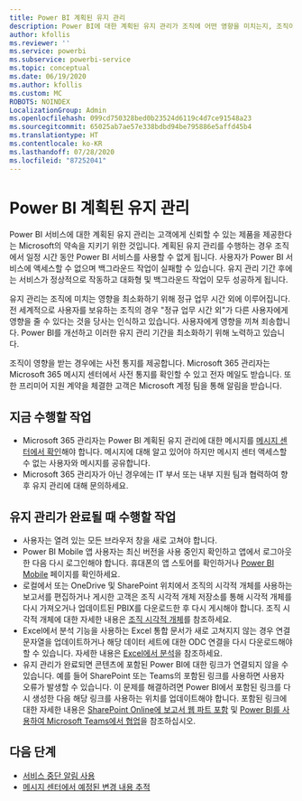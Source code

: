 ```yaml
---
title: Power BI 계획된 유지 관리
description: Power BI에 대한 계획된 유지 관리가 조직에 어떤 영향을 미치는지, 조직이 수행해야 할 수 있는 다음 단계가 무엇인지 관리자에게 보여 주는 정보입니다.
author: kfollis
ms.reviewer: ''
ms.service: powerbi
ms.subservice: powerbi-service
ms.topic: conceptual
ms.date: 06/19/2020
ms.author: kfollis
ms.custom: MC
ROBOTS: NOINDEX
LocalizationGroup: Admin
ms.openlocfilehash: 099cd750328bed0b23524d6119c4d7ce91548a23
ms.sourcegitcommit: 65025ab7ae57e338bdbd94be795886e5affd45b4
ms.translationtype: HT
ms.contentlocale: ko-KR
ms.lasthandoff: 07/28/2020
ms.locfileid: "87252041"
---
```

# <a name="power-bi-planned-maintenance"></a>Power BI 계획된 유지 관리

Power BI 서비스에 대한 계획된 유지 관리는 고객에게 신뢰할 수 있는 제품을 제공한다는 Microsoft의 약속을 지키기 위한 것입니다. 계획된 유지 관리를 수행하는 경우 조직에서 일정 시간 동안 Power BI 서비스를 사용할 수 없게 됩니다. 사용자가 Power BI 서비스에 액세스할 수 없으며 백그라운드 작업이 실패할 수 있습니다. 유지 관리 기간 후에는 서비스가 정상적으로 작동하고 대화형 및 백그라운드 작업이 모두 성공하게 됩니다.  

유지 관리는 조직에 미치는 영향을 최소화하기 위해 정규 업무 시간 외에 이루어집니다. 전 세계적으로 사용자를 보유하는 조직의 경우 "정규 업무 시간 외"가 다른 사용자에게 영향을 줄 수 있다는 것을 당사는 인식하고 있습니다. 사용자에게 영향을 끼쳐 죄송합니다. Power BI를 개선하고 이러한 유지 관리 기간을 최소화하기 위해 노력하고 있습니다.

조직이 영향을 받는 경우에는 사전 통지를 제공합니다. Microsoft 365 관리자는 Microsoft 365 메시지 센터에서 사전 통지를 확인할 수 있고 전자 메일도 받습니다. 또한 프리미어 지원 계약을 체결한 고객은 Microsoft 계정 팀을 통해 알림을 받습니다.

## <a name="actions-to-take-now"></a>지금 수행할 작업

* Microsoft 365 관리자는 Power BI 계획된 유지 관리에 대한 메시지를 [메시지 센터에서 확인](https://admin.microsoft.com/Adminportal/Home#/MessageCenter)해야 합니다. 메시지에 대해 알고 있어야 하지만 메시지 센터 액세스할 수 없는 사용자와 메시지를 공유합니다.
* Microsoft 365 관리자가 아닌 경우에는 IT 부서 또는 내부 지원 팀과 협력하여 향후 유지 관리에 대해 문의하세요.

## <a name="actions-to-take-when-maintenance-is-complete"></a>유지 관리가 완료될 때 수행할 작업

* 사용자는 열려 있는 모든 브라우저 창을 새로 고쳐야 합니다.
* Power BI Mobile 앱 사용자는 최신 버전을 사용 중인지 확인하고 앱에서 로그아웃한 다음 다시 로그인해야 합니다. 휴대폰의 앱 스토어를 확인하거나 [Power BI Mobile](https://powerbi.microsoft.com/mobile/) 페이지를 확인하세요.
* 로컬에서 또는 OneDrive 및 SharePoint 위치에서 조직의 시각적 개체를 사용하는 보고서를 편집하거나 게시한 고객은 조직 시각적 개체 저장소를 통해 시각적 개체를 다시 가져오거나 업데이트된 PBIX를 다운로드한 후 다시 게시해야 합니다. 조직 시각적 개체에 대한 자세한 내용은 [조직 시각적 개체](service-admin-portal.md#organization-visuals)를 참조하세요.
* Excel에서 분석 기능을 사용하는 Excel 통합 문서가 새로 고쳐지지 않는 경우 연결 문자열을 업데이트하거나 해당 데이터 세트에 대한 ODC 연결을 다시 다운로드해야 할 수 있습니다. 자세한 내용은 [Excel에서 분석](../collaborate-share/service-analyze-in-excel.md#connect-to-power-bi-data)을 참조하세요.
* 유지 관리가 완료되면 콘텐츠에 포함된 Power BI에 대한 링크가 연결되지 않을 수 있습니다. 예를 들어 SharePoint 또는 Teams의 포함된 링크를 사용하면 사용자 오류가 발생할 수 있습니다. 이 문제를 해결하려면 Power BI에서 포함된 링크를 다시 생성한 다음 해당 링크를 사용하는 위치를 업데이트해야 합니다. 포함된 링크에 대한 자세한 내용은 [SharePoint Online에 보고서 웹 파트 포함](../collaborate-share/service-embed-report-spo.md) 및 [Power BI를 사용하여 Microsoft Teams에서 협업](../collaborate-share/service-collaborate-microsoft-teams.md)을 참조하십시오.

## <a name="next-steps"></a>다음 단계

* [서비스 중단 알림 사용](service-interruption-notifications.md)
* [메시지 센터에서 예정된 변경 내용 추적](https://docs.microsoft.com/microsoft-365/admin/manage/message-center?view=o365-worldwide)
